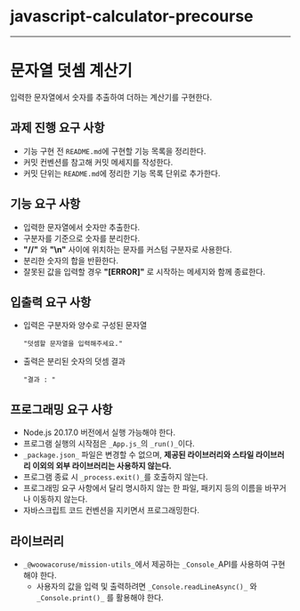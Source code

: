 # javascript-calculator-precourse

---

# 문자열 덧셈 계산기

입력한 문자열에서 숫자를 추출하여 더하는 계산기를 구현한다.

## 과제 진행 요구 사항

- 기능 구현 전 `README.md`에 구현할 기능 목록을 정리한다.
- 커밋 컨벤션를 참고해 커밋 메세지를 작성한다.
- 커밋 단위는 `README.md`에 정리한 기능 목록 단위로 추가한다.

## 기능 요구 사항

- 입력한 문자열에서 숫자만 추출한다.
- 구분자를 기준으로 숫자를 분리한다.
- **"//"** 와 **"\n"** 사이에 위치하는 문자를 커스텀 구분자로 사용한다.
- 분리한 숫자의 합을 반환한다.
- 잘못된 값을 입력할 경우 **"[ERROR]"** 로 시작하는 메세지와 함께 종료한다.

## 입출력 요구 사항

- 입력은 구분자와 양수로 구성된 문자열
  ```
  "덧셈할 문자열을 입력해주세요."
  ```
- 출력은 분리된 숫자의 덧셈 결과
  ```
  "결과 : "
  ```

## 프로그래밍 요구 사항

- Node.js 20.17.0 버전에서 실행 가능해야 한다.
- 프로그램 실행의 시작점은 `_App.js_`의 `_run()_`이다.
- `_package.json_` 파일은 변경할 수 없으며, **제공된 라이브러리와 스타일 라이브러리 이외의 외부 라이브러리는 사용하지 않는다.**
- 프로그램 종료 시 `_process.exit()_`를 호출하지 않는다.
- 프로그래밍 요구 사항에서 달리 명시하지 않는 한 파일, 패키지 등의 이름을 바꾸거나 이동하지 않는다.
- 자바스크립트 코드 컨벤션을 지키면서 프로그래밍한다.

## 라이브러리

- `_@woowacoruse/mission-utils_`에서 제공하는 `_Console_`API를 사용하여 구현해야 한다.
  - 사용자의 값을 입력 및 출력하려면 `_Console.readLineAsync()_` 와 `_Console.print()_` 를 활용해야 한다.
